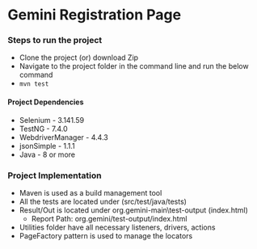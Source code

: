 # Gemini Registration Page

### Steps to run the project

* Clone the project (or) download Zip
* Navigate to the project folder in the command line and run the below command
* `mvn test`

#### Project Dependencies

* Selenium - 3.141.59
* TestNG - 7.4.0
* WebdriverManager - 4.4.3
* jsonSimple - 1.1.1
* Java - 8 or more

### Project Implementation

* Maven is used as a build management tool
* All the tests are located under (src/test/java/tests)
* Result/Out is located under org.gemini-main\test-output (index.html)
  * Report Path: org.gemini/test-output/index.html
* Utilities folder have all necessary listeners, drivers, actions
* PageFactory pattern is used to manage the locators
